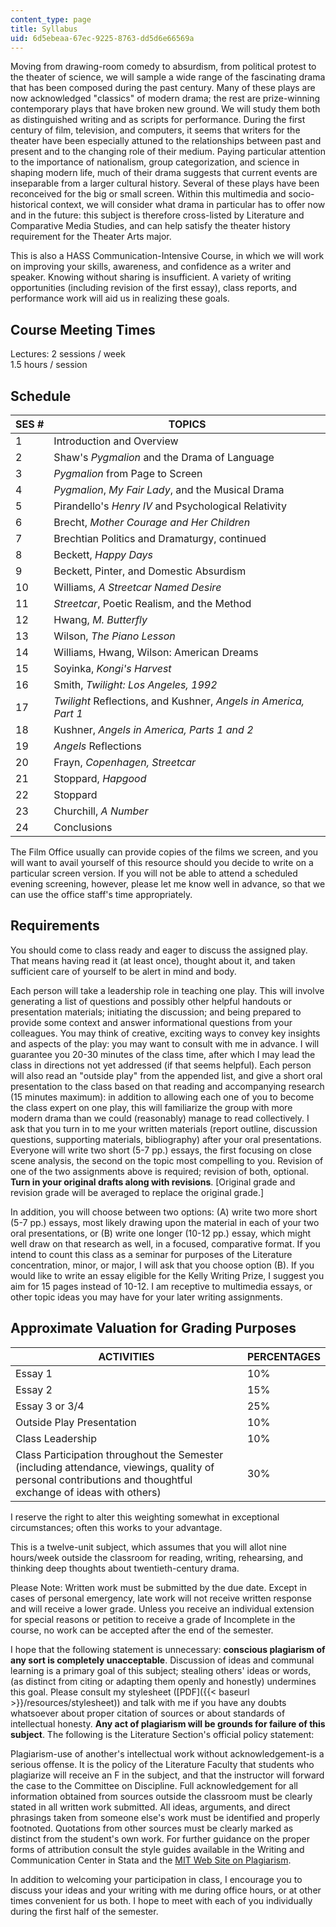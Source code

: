 ```yaml
---
content_type: page
title: Syllabus
uid: 6d5ebeaa-67ec-9225-8763-dd5d6e66569a
---
```


Moving from drawing-room comedy to absurdism, from political protest to the theater of science, we will sample a wide range of the fascinating drama that has been composed during the past century. Many of these plays are now acknowledged "classics" of modern drama; the rest are prize-winning contemporary plays that have broken new ground. We will study them both as distinguished writing and as scripts for performance. During the first century of film, television, and computers, it seems that writers for the theater have been especially attuned to the relationships between past and present and to the changing role of their medium. Paying particular attention to the importance of nationalism, group categorization, and science in shaping modern life, much of their drama suggests that current events are inseparable from a larger cultural history. Several of these plays have been reconceived for the big or small screen. Within this multimedia and socio-historical context, we will consider what drama in particular has to offer now and in the future: this subject is therefore cross-listed by Literature and Comparative Media Studies, and can help satisfy the theater history requirement for the Theater Arts major.

This is also a HASS Communication-Intensive Course, in which we will work on improving your skills, awareness, and confidence as a writer and speaker. Knowing without sharing is insufficient. A variety of writing opportunities (including revision of the first essay), class reports, and performance work will aid us in realizing these goals.

Course Meeting Times
--------------------

Lectures: 2 sessions / week  
1.5 hours / session

Schedule
--------

| SES # | TOPICS |
| --- | --- |
| 1 | Introduction and Overview |
| 2 | Shaw's _Pygmalion_ and the Drama of Language |
| 3 | _Pygmalion_ from Page to Screen |
| 4 | _Pygmalion_, _My Fair Lady_, and the Musical Drama |
| 5 | Pirandello's _Henry IV_ and Psychological Relativity |
| 6 | Brecht, _Mother Courage and Her Children_ |
| 7 | Brechtian Politics and Dramaturgy, continued |
| 8 | Beckett, _Happy Days_ |
| 9 | Beckett, Pinter, and Domestic Absurdism |
| 10 | Williams, _A Streetcar Named Desire_ |
| 11 | _Streetcar_, Poetic Realism, and the Method |
| 12 | Hwang, _M. Butterfly_ |
| 13 | Wilson, _The Piano Lesson_ |
| 14 | Williams, Hwang, Wilson: American Dreams |
| 15 | Soyinka, _Kongi's Harvest_ |
| 16 | Smith, _Twilight: Los Angeles, 1992_ |
| 17 | _Twilight_ Reflections, and Kushner, _Angels in America, Part 1_ |
| 18 | Kushner, _Angels in America, Parts 1 and 2_ |
| 19 | _Angels_ Reflections |
| 20 | Frayn, _Copenhagen, Streetcar_ |
| 21 | Stoppard, _Hapgood_ |
| 22 | Stoppard |
| 23 | Churchill, _A Number_ |
| 24 | Conclusions 

The Film Office usually can provide copies of the films we screen, and you will want to avail yourself of this resource should you decide to write on a particular screen version. If you will not be able to attend a scheduled evening screening, however, please let me know well in advance, so that we can use the office staff's time appropriately.

Requirements
------------

You should come to class ready and eager to discuss the assigned play. That means having read it (at least once), thought about it, and taken sufficient care of yourself to be alert in mind and body.

Each person will take a leadership role in teaching one play. This will involve generating a list of questions and possibly other helpful handouts or presentation materials; initiating the discussion; and being prepared to provide some context and answer informational questions from your colleagues. You may think of creative, exciting ways to convey key insights and aspects of the play: you may want to consult with me in advance. I will guarantee you 20-30 minutes of the class time, after which I may lead the class in directions not yet addressed (if that seems helpful). Each person will also read an "outside play" from the appended list, and give a short oral presentation to the class based on that reading and accompanying research (15 minutes maximum): in addition to allowing each one of you to become the class expert on one play, this will familiarize the group with more modern drama than we could (reasonably) manage to read collectively. I ask that you turn in to me your written materials (report outline, discussion questions, supporting materials, bibliography) after your oral presentations. Everyone will write two short (5-7 pp.) essays, the first focusing on close scene analysis, the second on the topic most compelling to you. Revision of one of the two assignments above is required; revision of both, optional. **Turn in your original drafts along with revisions**. \[Original grade and revision grade will be averaged to replace the original grade.\]

In addition, you will choose between two options: (A) write two more short (5-7 pp.) essays, most likely drawing upon the material in each of your two oral presentations, or (B) write one longer (10-12 pp.) essay, which might well draw on that research as well, in a focused, comparative format. If you intend to count this class as a seminar for purposes of the Literature concentration, minor, or major, I will ask that you choose option (B). If you would like to write an essay eligible for the Kelly Writing Prize, I suggest you aim for 15 pages instead of 10-12. I am receptive to multimedia essays, or other topic ideas you may have for your later writing assignments.

Approximate Valuation for Grading Purposes
------------------------------------------

| ACTIVITIES | PERCENTAGES |
| --- | --- |
| Essay 1 | 10% |
| Essay 2 | 15% |
| Essay 3 or 3/4 | 25% |
| Outside Play Presentation | 10% |
| Class Leadership | 10% |
| Class Participation throughout the Semester (including attendance, viewings, quality of personal contributions and thoughtful exchange of ideas with others) | 30% 

I reserve the right to alter this weighting somewhat in exceptional circumstances; often this works to your advantage.

This is a twelve-unit subject, which assumes that you will allot nine hours/week outside the classroom for reading, writing, rehearsing, and thinking deep thoughts about twentieth-century drama.

Please Note: Written work must be submitted by the due date. Except in cases of personal emergency, late work will not receive written response and will receive a lower grade. Unless you receive an individual extension for special reasons or petition to receive a grade of Incomplete in the course, no work can be accepted after the end of the semester.

I hope that the following statement is unnecessary: **conscious plagiarism of any sort is completely unacceptable**. Discussion of ideas and communal learning is a primary goal of this subject; stealing others' ideas or words, (as distinct from citing or adapting them openly and honestly) undermines this goal. Please consult my stylesheet ([PDF]({{< baseurl >}}/resources/stylesheet)) and talk with me if you have any doubts whatsoever about proper citation of sources or about standards of intellectual honesty. **Any act of plagiarism will be grounds for failure of this subject**. The following is the Literature Section's official policy statement:

Plagiarism-use of another's intellectual work without acknowledgement-is a serious offense. It is the policy of the Literature Faculty that students who plagiarize will receive an F in the subject, and that the instructor will forward the case to the Committee on Discipline. Full acknowledgement for all information obtained from sources outside the classroom must be clearly stated in all written work submitted. All ideas, arguments, and direct phrasings taken from someone else's work must be identified and properly footnoted. Quotations from other sources must be clearly marked as distinct from the student's own work. For further guidance on the proper forms of attribution consult the style guides available in the Writing and Communication Center in Stata and the [MIT Web Site on Plagiarism](http://cmsw.mit.edu/writing-and-communication-center/avoiding-plagiarism/).

In addition to welcoming your participation in class, I encourage you to discuss your ideas and your writing with me during office hours, or at other times convenient for us both. I hope to meet with each of you individually during the first half of the semester.